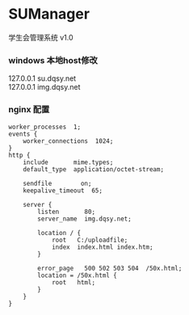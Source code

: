 # SUManager
学生会管理系统 v1.0

### windows 本地host修改 
127.0.0.1 su.dqsy.net <br>
127.0.0.1 img.dqsy.net <br>
### nginx 配置
    worker_processes  1;
    events {
        worker_connections  1024;
    }
    http {
        include       mime.types;
        default_type  application/octet-stream;

        sendfile        on;
        keepalive_timeout  65;

        server {
		    listen       80;
            server_name  img.dqsy.net;

            location / {
                root   C:/uploadfile;
                index  index.html index.htm;
            }

            error_page   500 502 503 504  /50x.html;
            location = /50x.html {
                root   html;
            }
        }
    }
